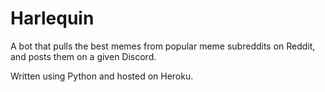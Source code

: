 # Harlequin

A bot that pulls the best memes from popular meme subreddits on 
Reddit, and posts them on a given Discord.

Written using Python and hosted on Heroku.